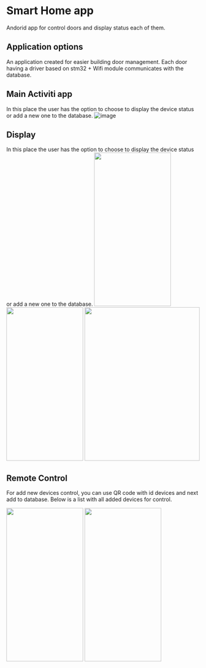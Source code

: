 # Smart Home app

Andorid app for control doors and display status each of them.

## Application options

An application created for easier building door management. 
Each door having a driver based on stm32 + Wifi module communicates with the database.



## Main Activiti app 
In this place the user has the option to choose to display the device status or add a new one to the database.
![image](https://user-images.githubusercontent.com/34142069/58507166-64a09f80-8191-11e9-85c0-41ba071936ed.png)

## Display 
In this place the user has the option to choose to display the device status or add a new one to the database.
<span>
<img src="https://user-images.githubusercontent.com/34142069/75783507-f5c82680-5d60-11ea-9bd0-c1ce6289552b.png" width="200" height="400"/>
<img src="https://user-images.githubusercontent.com/34142069/75783571-13958b80-5d61-11ea-93d5-51e88ef5a177.png" width="200" height="400"/>
<img src="https://user-images.githubusercontent.com/34142069/75785452-08902a80-5d64-11ea-9570-0be64b3176c4.png" width="300" height="400"/>
 </span>


## Remote Control 
For add new devices control, you can use QR code with id devices and next add to database.
Below is a list with all added devices for control.

<span>
<img src="https://user-images.githubusercontent.com/34142069/75784454-7f2c2880-5d62-11ea-835b-98f1301040a0.png" width="200" height="400"/>
<img src="https://user-images.githubusercontent.com/34142069/75784810-0c6f7d00-5d63-11ea-8a94-f8ff3c71961b.png" width="200" height="400"/>
 </span>


